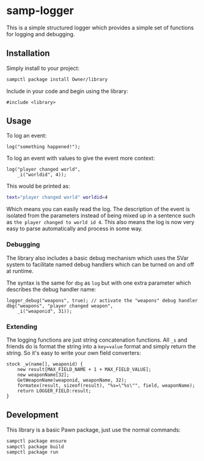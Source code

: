 # samp-logger

This is a simple structured logger which provides a simple set of functions for
logging and debugging.

## Installation

Simply install to your project:

```bash
sampctl package install Owner/library
```

Include in your code and begin using the library:

```pawn
#include <library>
```

## Usage

To log an event:

```pawn
log("something happened!");
```

To log an event with values to give the event more context:

```pawn
log("player changed world",
    _i("worldid", 4));
```

This would be printed as:

```bash
text="player changed world" worldid=4
```

Which means you can easily read the log. The description of the event is
isolated from the parameters instead of being mixed up in a sentence such as
`the player changed to world id 4`. This also means the log is now very easy to
parse automatically and process in some way.

### Debugging

The library also includes a basic debug mechanism which uses the SVar system to
facilitate named debug handlers which can be turned on and off at runtime.

The syntax is the same for `dbg` as `log` but with one extra parameter which
describes the debug handler name:

```pawn
logger_debug("weapons", true); // activate the "weapons" debug handler
dbg("weapons", "player changed weapon",
    _i("weaponid", 31));
```

### Extending

The logging functions are just string concatenation functions. All `_s` and
friends do is format the string into a `key=value` format and simply return the
string. So it's easy to write your own field converters:

```pawn
stock _w(name[], weaponid) {
    new result[MAX_FIELD_NAME + 1 + MAX_FIELD_VALUE];
    new weaponName[32];
    GetWeaponName(weaponid, weaponName, 32);
    formatex(result, sizeof(result), "%s=\"%s\"", field, weaponName);
    return LOGGER_FIELD:result;
}
```

## Development

This library is a basic Pawn package, just use the normal commands:

```bash
sampctl package ensure
sampctl package build
sampctl package run
```
